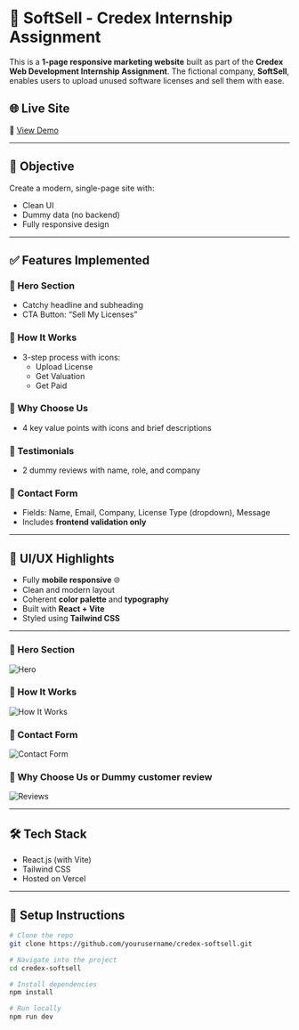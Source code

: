 # 💼 SoftSell - Credex Internship Assignment

This is a **1-page responsive marketing website** built as part of the **Credex Web Development Internship Assignment**. The fictional company, **SoftSell**, enables users to upload unused software licenses and sell them with ease.

## 🌐 Live Site

🔗 [View Demo](https://credex-assignment-ikiau2w5d-muskan-guptas-projects-fce1c342.vercel.app/)

---

## 📌 Objective

Create a modern, single-page site with:

- Clean UI
- Dummy data (no backend)
- Fully responsive design

---

## ✅ Features Implemented

### 🔹 Hero Section
- Catchy headline and subheading
- CTA Button: “Sell My Licenses”

### 🔹 How It Works
- 3-step process with icons:
  - Upload License
  - Get Valuation
  - Get Paid

### 🔹 Why Choose Us
- 4 key value points with icons and brief descriptions

### 🔹 Testimonials
- 2 dummy reviews with name, role, and company

### 🔹 Contact Form
- Fields: Name, Email, Company, License Type (dropdown), Message
- Includes **frontend validation only**

---

## 🧠 UI/UX Highlights

- Fully **mobile responsive** 🌐
- Clean and modern layout
- Coherent **color palette** and **typography**
- Built with **React + Vite**
- Styled using **Tailwind CSS**

---

### 🔻 Hero Section  
![Hero](![image](https://github.com/user-attachments/assets/e8fdad30-11ea-43d4-abcd-0410d3db9d9d))

### 🔻 How It Works  
![How It Works](![image](https://github.com/user-attachments/assets/0140dcb7-5e52-4491-a171-da890258f682))

### 🔻 Contact Form  
![Contact Form](![image](https://github.com/user-attachments/assets/b9700109-d929-479f-9adc-a0e0f45e4cfb))

### 🔻 Why Choose Us or Dummy customer review
![Reviews](![image](https://github.com/user-attachments/assets/ba292ff0-e8c1-4500-9ee3-3385f64dbb8c))

---

## 🛠 Tech Stack

- React.js (with Vite)
- Tailwind CSS
- Hosted on Vercel

---

## 📝 Setup Instructions

```bash
# Clone the repo
git clone https://github.com/yourusername/credex-softsell.git

# Navigate into the project
cd credex-softsell

# Install dependencies
npm install

# Run locally
npm run dev
